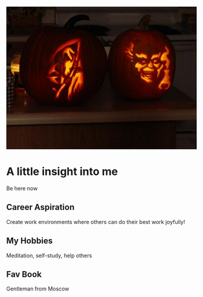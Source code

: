 ![headshot](halloween.jpg)
# A little insight into me
Be here now

## Career Aspiration
Create work environments where others can do their best work joyfully!

## My Hobbies
Meditation, self-study, help others

## Fav Book
Gentleman from Moscow
